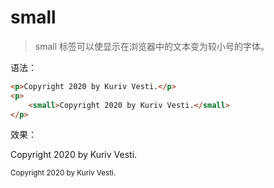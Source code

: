 # small

> small 标签可以使显示在浏览器中的文本变为较小号的字体。

语法：

```html
<p>Copyright 2020 by Kuriv Vesti.</p>
<p>
    <small>Copyright 2020 by Kuriv Vesti.</small>
</p>
```

效果：

<p>Copyright 2020 by Kuriv Vesti.</p>
<p>
    <small>Copyright 2020 by Kuriv Vesti.</small>
</p>